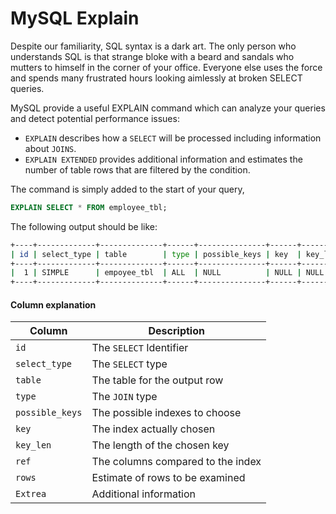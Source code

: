 MySQL Explain
=================

Despite our familiarity, SQL syntax is a dark art. The only person who understands SQL is that strange bloke with a beard and sandals who mutters to himself in the corner of your office. Everyone else uses the force and spends many frustrated hours looking aimlessly at broken SELECT queries.

MySQL provide a useful EXPLAIN command which can analyze your queries and detect potential performance issues:

- `EXPLAIN` describes how a `SELECT` will be processed including information about `JOINS`.
- `EXPLAIN EXTENDED` provides additional information and estimates the number of table rows that are filtered by the condition.

The command is simply added to the start of your query,

```sql
EXPLAIN SELECT * FROM employee_tbl;
```

The following output should be like: 

```bash 
+----+-------------+--------------+------+---------------+------+---------+------+------+-------+
| id | select_type | table        | type | possible_keys | key  | key_len | ref  | rows | Extra |
+----+-------------+--------------+------+---------------+------+---------+------+------+-------+
|  1 | SIMPLE      | empoyee_tbl  | ALL  | NULL          | NULL | NULL    | NULL |    4 |       |
+----+-------------+--------------+------+---------------+------+---------+------+------+-------+
```

#### Column explanation

| **Column**      | **Description**                   |
| --------------- | --------------------------------- |
| `id`            | The `SELECT` Identifier           |
| `select_type`   | The `SELECT` type                 |
| `table`         | The table for the output row      |
| `type`          | The `JOIN` type                   |
| `possible_keys` | The possible indexes to choose    |
| `key`           | The index actually chosen         |
| `key_len`       | The length of the chosen key      |
| `ref`           | The columns compared to the index |
| `rows`          | Estimate of rows to be examined   |
| `Extrea`        | Additional information            |
